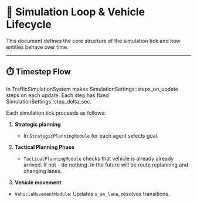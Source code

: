 # 🔁 Simulation Loop & Vehicle Lifecycle

This document defines the core structure of the simulation tick and how entities behave over time.

---

## ⏱️ Timestep Flow

In TrafficSimulationSystem makes SimulationSettings::steps_on_update steps on each update. Each step has fixed SimulationSettings::step_delta_sec.

Each simulation tick proceeds as follows:

1. **Strategic planning**  
   - In `StrategicPlanningModule` for each agent selects goal.

2. **Tactical Planning Phase**  
   - `TacticalPlanningModule` checks that vehicle is already already arrived. If not - do nothing. In the future will be route replanning and changing lanes.

3. **Vehicle movement**
- `VehicleMovementModule`: Updates `s_on_lane`, resolves transitions.
